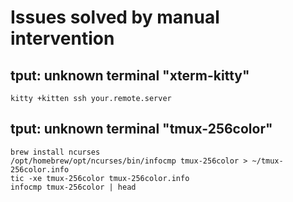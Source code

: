 # Issues solved by manual intervention

## tput: unknown terminal "xterm-kitty"

```
kitty +kitten ssh your.remote.server
```


## tput: unknown terminal "tmux-256color"

```
brew install ncurses
/opt/homebrew/opt/ncurses/bin/infocmp tmux-256color > ~/tmux-256color.info
tic -xe tmux-256color tmux-256color.info
infocmp tmux-256color | head
```
